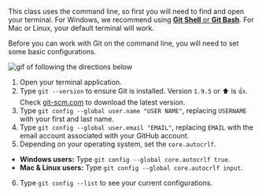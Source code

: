 This class uses the command line, so first you will need to find and open your terminal. For Windows, we recommend using [**Git Shell** or **Git Bash**](https://git-scm.com/download/windows). For Mac or Linux, your default terminal will work.

Before you can work with Git on the command line, you will need to set some basic configurations.

![gif of following the directions below](../images/gifs/github-cli/git-configuration.gif)

1. Open your terminal application.
2. Type `git --version` to ensure Git is installed. Version `1.9.5` or :arrow_up: is :+1:. Check [git-scm.com](https://git-scm.com/) to download the latest version.
3. Type `git config --global user.name "USER NAME"`, replacing `USERNAME` with your first and last name.
4. Type `git config --global user.email "EMAIL"`, replacing `EMAIL` with the email account associated with your GitHub account.
5. Depending on your operating system, set the `core.autocrlf`.
  - <i class="fa fa-windows" aria-hidden="true"></i> **Windows users:** Type `git config --global core.autocrlf true`.
  - <i class="fa fa-apple" aria-hidden="true"></i> <i class="fa fa-linux" aria-hidden="true"></i> **Mac & Linux users:** Type `git config --global core.autocrlf input`.
6. Type `git config --list` to see your current configurations.
